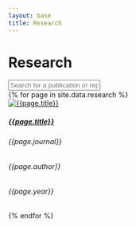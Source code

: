 ```yaml
---
layout: base
title: Research
---
```


# Research

<div class="search-div">
  <input class="form-control form-control-md" type="text" id="searchInput" onkeyup="searchProjects()" placeholder="Search for a publication or report">
</div>

<div class="row research">
  {% for page in site.data.research %}
    <div class="card research-item">
      <div class="image-div">
          <a href="{{ page.projectPage }}" target="_blank">
            <img src="assets/{{ page.image }}" class="card-img-left img-fluid" alt="{{page.title}}">
          </a>
      </div>
      <div class="card-body">
          <a href="{{ page.projectPage }}" target="_blank">
            <h5 class="card-title research-title"> {{page.title}}</h5>
          </a>
          <h6 class="research-journal">{{page.journal}}</h6>
          <h6 class="card-text research-author">{{page.author}}</h6>
          <h6 class="card-text research-year">{{page.year}}</h6>
      </div>
    </div>
  {% endfor %}
</div>
